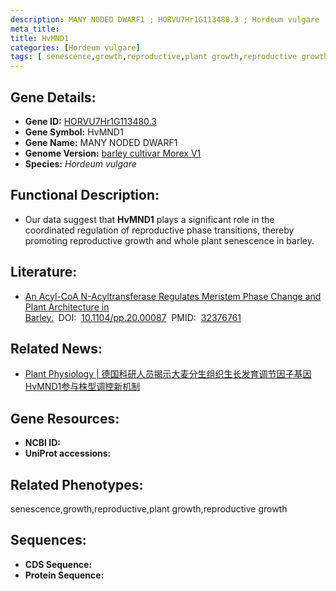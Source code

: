 ```yaml
---
description: MANY NODED DWARF1 ; HORVU7Hr1G113480.3 ; Hordeum vulgare
meta_title:
title: HvMND1
categories: [Hordeum vulgare]
tags: [ senescence,growth,reproductive,plant growth,reproductive growth ]
---
```


## Gene Details:
- **Gene ID:**	[HORVU7Hr1G113480.3]()
- **Gene Symbol:** HvMND1
- **Gene Name:** MANY NODED DWARF1
- **Genome Version:** [barley cultivar Morex V1]()
- **Species:** *Hordeum vulgare*

## Functional Description:
   - Our data suggest that **HvMND1** plays a significant role in the coordinated regulation of reproductive phase transitions, thereby promoting reproductive growth and whole plant senescence in barley.

## Literature:
   - [An Acyl-CoA N-Acyltransferase Regulates Meristem Phase Change and Plant Architecture in Barley.]( https://academic.oup.com/plphys/article/183/3/1088/6116453?login=true)&nbsp;&nbsp;DOI:&nbsp;&nbsp;[10.1104/pp.20.00087](https://academic.oup.com/plphys/article/183/3/1088/6116453?login=true)&nbsp;&nbsp;PMID:&nbsp;&nbsp;[32376761](https://pubmed.ncbi.nlm.nih.gov/32376761/)

## Related News:
   - [Plant Physiology | 德国科研人员揭示大麦分生组织生长发育调节因子基因HvMND1参与株型调控新机制](https://mp.weixin.qq.com/s?__biz=Mzg3MDEwNDEyMg==&mid=2247488507&idx=3&sn=14f35193e9f01ffa4878706d8e8b7fb0&chksm=ce93beaef9e437b8c19e084d7d1ecc250c67e580afd06a3a35944dfd10a3c5c37577984b38e5&scene=27#wechat_redirect)

## Gene Resources:
- **NCBI ID:** [](https://www.ncbi.nlm.nih.gov/gene/?term=)
- **UniProt accessions:** [](https://www.uniprot.org/uniprotkb//entry)

## Related Phenotypes:
senescence,growth,reproductive,plant growth,reproductive growth

## Sequences:
- **CDS Sequence:**
- **Protein Sequence:**
